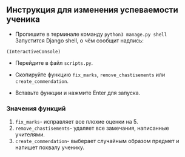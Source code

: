 ## Инструкция для изменения успеваемости ученика

- Пропишите в терминале команду `python3 manage.py shell`
Запустится Django shell, о чём сообщит надпись:
```
(InteractiveConsole)
```

- Перейдите в файл `scripts.py`.

- Скопируйте функцию `fix_marks`, `remove_chastisements` или `create_commendation`.

- Вставьте функции и нажмите Enter для запуска.

### Значения функций

1. `fix_marks`- исправляет все плохие оценки на 5.
2. `remove_chastisements`- удаляет все замечания, написанные учителями.
3. `create_commendation`- выберает случайным образом предмет и напишет похвалу ученику. 
